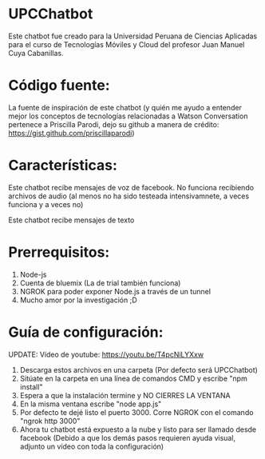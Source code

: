 # UPCChatbot
Este chatbot fue creado para la Universidad Peruana de Ciencias Aplicadas para el curso de Tecnologías Móviles y Cloud del profesor Juan Manuel Cuya Cabanillas.

# Código fuente:
La fuente de inspiración de este chatbot (y quién me ayudo a entender mejor los conceptos de tecnologías relacionadas a Watson Conversation pertenece a Priscilla Parodi, dejo su github a manera de crédito: https://gist.github.com/priscillaparodi)

# Características:
  Este chatbot recibe mensajes de voz de facebook. No funciona recibiendo archivos de audio (al menos no ha sido testeada intensivamnete, a veces funciona y a veces no)
  
  Este chatbot recibe mensajes de texto
  
# Prerrequisitos:
  1. Node-js
  2. Cuenta de bluemix (La de trial también funciona)
  3. NGROK para poder exponer Node.js a través de un tunnel
  4. Mucho amor por la investigación ;D
  
# Guía de configuración:
  UPDATE: Vídeo de youtube: https://youtu.be/T4pcNiLYXxw
  
  
  1. Descarga estos archivos en una carpeta (Por defecto será UPCChatbot)
  2. Sitúate en la carpeta en una línea de comandos CMD y escribe "npm install"
  3. Espera a que la instalación termine y NO CIERRES LA VENTANA
  4. En la misma ventana escribe "node app.js"
  5. Por defecto te dejé listo el puerto 3000. Corre NGROK con el comando "ngrok http 3000"
  6. Ahora tu chatbot está expuesto a la nube y listo para ser llamado desde facebook (Debido a que los demás pasos requieren ayuda visual, adjunto un vídeo con toda la configuración)
  
  

